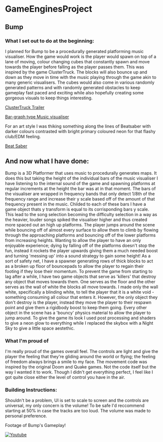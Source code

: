 # GameEnginesProject

## Bump

### What I set out to do at the beginning:

I planned for Bump to be a procedurally generated platforming music visualiser.
How the game would work is the player would spawn on top of a lane of moving,
colour changing cubes that constantly spawn and move towards the player before 
falling as the player passes them. This was inspired by the game ClusterTruck. The 
blocks will also bounce up and down as they move in time with the music playing 
through the game akin to many generic visualisers. The cubes would also come in
various randomly generated patterns and with randomly generated obstacles to keep
gameplay fast paced and exciting while also hopefully creating some gorgeous
visuals to keep things interesting.

[ClusterTruck Trailer](https://www.youtube.com/watch?v=ZLMIpok-aZ0)

[Bar-graph type Music visualiser](https://www.youtube.com/watch?v=82Q6DRqf9H4)

For an art style I was thiking something along the lines of Beatsaber with darker colours
contrasted with bright primary coloured neon for that flashy club/EDM feeling.

[Beat Saber](https://www.youtube.com/watch?v=rh0ZRCOIgmw)

## And now what I have done:

Bump is a 3D Platformer that uses music to procedurally generates maps. It does this but taking the height of the individual bars of the music visualiser I have listening to the internal sound of the game and spawning platforms at regular increments at the height the bar was at in that moment. The bars of the visualiser are wrapped in frequency bands that only detect 1/8th of the frequency range and increase their y scale based off of the amount of that frequency present in the music. Childed to each of these bars I have a game object thats y transform is equal to its corrisponding bars y scale. This lead to the song selection becoming the difficulty selection in a way as the heavier, louder songs spiked the visualiser higher and thus created more spaced out an high up platforms. The player jumps around the scene while bouncing off of almost every surface to allow them to climb by flowing through the approaching platforms and bouncing off of the lower platforms from increasing heights. Wanting to allow the player to have an only enjoyable experience; dying by falling off of the platforms doesn't stop the fun, instead it rockets the player upwards giving them a much needed boost and turning 'messing up' into a sound strategy to gain some height! As a sort of safety net, I have a spawner generating rows of thick blocks to act as a broken up floor of bouncepads to allow the player to regain their footing if they lose their momentum. To prevent the game from starting to lag after a while, I have two game objects that serve as 'killers' that destroy any object that moves towards them. One serves as the floor and the other serves as the wall of white the blocks all move towards. I made only the wall white, specifically a blinding white, to tell the player that it is a white void - something consuming all colour that enters it. However, the only object they don't destroy is the player, instead they move the player to their respawn point and give them a rigidbody boost to keep them going. Every other object in the scene has a 'bouncy' physics material to allow the player to jump around. To give the game its look I used post processing and shaders to give a neon glow to everything while I replaced the skybox with a Night Sky to give a little space aestethic.

### What I'm proud of

I'm really proud of the games overall feel. The controls are light and give the player the feeling that they're gliding around the world or flying; the feeling of freedom always brings a smile to my face. The movement code was inspired by the original Doom and Quake games. Not the code itself but the way I wanted it to work. Though I didn't get everything perfect, I feel like I got quite close either the level of control you have in the air.

### Building Instructions:

Shouldn't be a problem, UI is set to scale to screen and the controls are universal, my only concern is the volume! To be safe I'd reccommend starting at 50% in case the tracks are too loud. The volume was made to personal preference.

Footage of Bump's Gameplay!

[![Youtube](http://img.youtube.com/vi/mJ6Dka03i7I/0.jpg)](https://www.youtube.com/watch?v=mJ6Dka03i7I)
